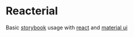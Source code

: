 # Reacterial

Basic [storybook](https://storybook.js.org/) usage with [react](https://reactjs.org/) and [material ui](https://mui.com/)
